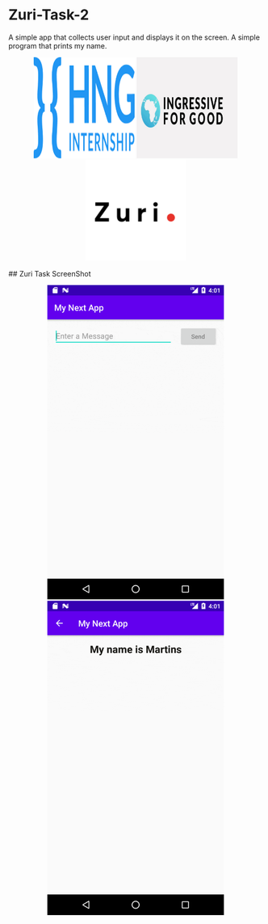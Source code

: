 # Zuri-Task-2
A simple app that collects user input and displays it on the screen. A simple program that prints my name.
<p align="center">
<img src="https://github.com/EricoMartin/Zuri-Task-2/blob/main/hng_logo.png" width="200" height = "200">
                                                                                                                                                
<img src="https://github.com/EricoMartin/Zuri-Task-2/blob/main/ingressive_logo.png" width="200" height = "200">
<img src="https://github.com/EricoMartin/Zuri-Task-2/blob/main/zuri.png" width="200" height = "200">

</p>
## Zuri Task ScreenShot
<p align="center">
<img src="https://github.com/EricoMartin/Zuri-Task-2/blob/main/app/src/main/res/drawable/Screenshot_1629212483.gif" width="350">
                                                                                                                                                
<img src="https://github.com/EricoMartin/Zuri-Task-2/blob/main/app/src/main/res/drawable/Screenshot_1629212518.gif" width="350">

</p>

